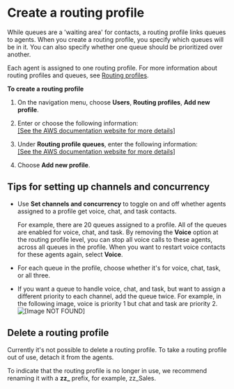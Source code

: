 # Create a routing profile<a name="routing-profiles"></a>

While queues are a 'waiting area' for contacts, a routing profile links queues to agents\. When you create a routing profile, you specify which queues will be in it\. You can also specify whether one queue should be prioritized over another\. 

Each agent is assigned to one routing profile\. For more information about routing profiles and queues, see [Routing profiles](concepts-routing.md)\.

**To create a routing profile**

1. On the navigation menu, choose **Users**, **Routing profiles**, **Add new profile**\.

1. Enter or choose the following information:    
[\[See the AWS documentation website for more details\]](http://docs.aws.amazon.com/connect/latest/adminguide/routing-profiles.html)

1. Under **Routing profile queues**, enter the following information:    
[\[See the AWS documentation website for more details\]](http://docs.aws.amazon.com/connect/latest/adminguide/routing-profiles.html)

1. Choose **Add new profile**\.

## Tips for setting up channels and concurrency<a name="routing-profile-concurrency"></a>
+ Use **Set channels and concurrency** to toggle on and off whether agents assigned to a profile get voice, chat, and task contacts\. 

  For example, there are 20 queues assigned to a profile\. All of the queues are enabled for voice, chat, and task\. By removing the **Voice** option at the routing profile level, you can stop all voice calls to these agents, across all queues in the profile\. When you want to restart voice contacts for these agents again, select **Voice**\. 
+ For each queue in the profile, choose whether it's for voice, chat, task, or all three\. 
+ If you want a queue to handle voice, chat, and task, but want to assign a different priority to each channel, add the queue twice\. For example, in the following image, voice is priority 1 but chat and task are priority 2\.   
![\[Image NOT FOUND\]](http://docs.aws.amazon.com/connect/latest/adminguide/images/set-channels-and-concurrency-2.png)

## Delete a routing profile<a name="delete-routing-profiles"></a>

Currently it's not possible to delete a routing profile\. To take a routing profile out of use, detach it from the agents\.

To indicate that the routing profile is no longer in use, we recommend renaming it with a **zz\_** prefix, for example, zz\_Sales\.